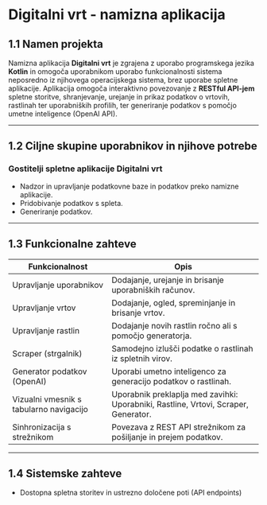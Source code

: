 # Digitalni vrt - namizna aplikacija

## 1.1 Namen projekta

Namizna aplikacija **Digitalni vrt** je zgrajena z uporabo programskega jezika **Kotlin** in omogoča uporabnikom uporabo funkcionalnosti sistema neposredno iz njihovega operacijskega sistema, brez uporabe spletne aplikacije.
Aplikacija omogoča interaktivno povezovanje z **RESTful API-jem** spletne storitve, shranjevanje, urejanje in prikaz podatkov o vrtovih, rastlinah ter uporabniških profilih, ter generiranje podatkov s pomočjo umetne inteligence (OpenAI API).

---

## 1.2 Ciljne skupine uporabnikov in njihove potrebe

### Gostitelji spletne aplikacije **Digitalni vrt**

- Nadzor in upravljanje podatkovne baze in podatkov preko namizne aplikacije.
- Pridobivanje podatkov s spleta.
- Generiranje podatkov.

---

## 1.3 Funkcionalne zahteve

| Funkcionalnost                          | Opis                                                                                |
| --------------------------------------- | ----------------------------------------------------------------------------------- |
| Upravljanje uporabnikov                 | Dodajanje, urejanje in brisanje uporabniških računov.                               |
| Upravljanje vrtov                       | Dodajanje, ogled, spreminjanje in brisanje vrtov.                                   |
| Upravljanje rastlin                     | Dodajanje novih rastlin ročno ali s pomočjo generatorja.                            |
| Scraper (strgalnik)                     | Samodejno izlušči podatke o rastlinah iz spletnih virov.                            |
| Generator podatkov (OpenAI)             | Uporabi umetno inteligenco za generacijo podatkov o rastlinah.                      |
| Vizualni vmesnik s tabularno navigacijo | Uporabnik preklaplja med zavihki: Uporabniki, Rastline, Vrtovi, Scraper, Generator. |
| Sinhronizacija s strežnikom             | Povezava z REST API strežnikom za pošiljanje in prejem podatkov.                    |

---

## 1.4 Sistemske zahteve

- Dostopna spletna storitev in ustrezno določene poti (API endpoints)